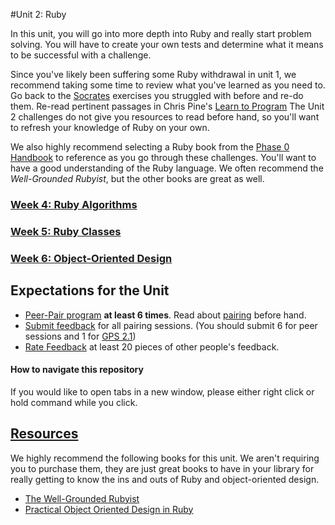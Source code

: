 #Unit 2: Ruby

In this unit, you will go into more depth into Ruby and really start problem solving. You will have to create your own tests and determine what it means to be successful with a challenge. 

Since you've likely been suffering some Ruby withdrawal in unit 1, we recommend taking some time to review what you've learned as you need to. Go back to the [Socrates](https://socrates.devbootcamp.com) exercises you struggled with before and re-do them. Re-read pertinent passages in Chris Pine's [Learn to Program](http://pragprog.com/book/ltp2/learn-to-program) The Unit 2 challenges do not give you resources to read before hand, so you'll want to refresh your knowledge of Ruby on your own. 

We also highly recommend selecting a Ruby book from the [Phase 0 Handbook](https://github.com/Devbootcamp/phase-0-handbook/blob/master/resources.md) to reference as you go through these challenges. You'll want to have a good understanding of the Ruby language. We often recommend the *Well-Grounded Rubyist*, but the other books are great as well. 


### [Week 4: Ruby Algorithms](week-4)
### [Week 5: Ruby Classes](week-5)
### [Week 6: Object-Oriented Design](week-6) 

## Expectations for the Unit

- [Peer-Pair program](https://github.com/Devbootcamp/phase-0-handbook/blob/master/peer-pairing_sessions.md) **at least 6 times**. Read about [pairing](https://github.com/Devbootcamp/phase-0-handbook/blob/master/pairing-in-phase-0.md) before hand. 
- [Submit feedback](https://socrates.devbootcamp.com/feedback/new) for all pairing sessions. (You should submit 6 for peer sessions and 1 for [GPS 2.1](https://github.com/Devbootcamp/phase-0-handbook/blob/master/guided-pairing-sessions.md))
- [Rate Feedback](https://socrates.devbootcamp.com/feedback) at least 20 pieces of other people's feedback. 

#### How to navigate this repository
If you would like to open tabs in a new window, please either right click or hold command while you click. 

## [Resources](https://github.com/Devbootcamp/phase-0-handbook/blob/master/resources.md)
We highly recommend the following books for this unit. We aren't requiring you to purchase them, they are just great books to have in your library for really getting to know the ins and outs of Ruby and object-oriented design.
- [The Well-Grounded Rubyist](http://www.manning.com/black2/)
- [Practical Object Oriented Design in Ruby](http://www.poodr.com/)
